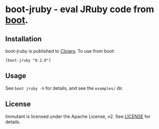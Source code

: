 # boot-jruby - eval JRuby code from [boot](http://boot-clj.com/).

## Installation

boot-jruby is published to [Clojars](https://clojars.org/boot-jruby). To use from boot:

    [boot-jruby "0.2.0"]

## Usage

See `boot jruby -h` for details, and see the `examples/` dir.

## License

Immutant is licensed under the Apache License, v2. See
[LICENSE](LICENSE) for details.
